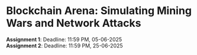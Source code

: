 # Blockchain Arena: Simulating Mining Wars and Network Attacks

**Assignment 1**: Deadline: 11:59 PM, 05-06-2025<br>
**Assignment 2**: Deadline: 11:59 PM, 25-06-2025
